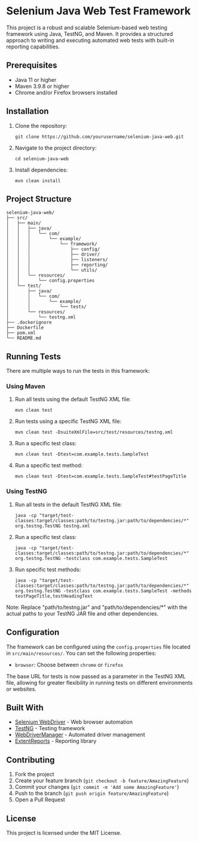 # Selenium Java Web Test Framework

This project is a robust and scalable Selenium-based web testing framework using Java, TestNG, and Maven. It provides a structured approach to writing and executing automated web tests with built-in reporting capabilities.

## Prerequisites

- Java 11 or higher
- Maven 3.9.8 or higher
- Chrome and/or Firefox browsers installed

## Installation

1. Clone the repository:
   ```
   git clone https://github.com/yourusername/selenium-java-web.git
   ```
2. Navigate to the project directory:
   ```
   cd selenium-java-web
   ```
3. Install dependencies:
   ```
   mvn clean install
   ```

## Project Structure

```
selenium-java-web/
├── src/
│   ├── main/
│   │   ├── java/
│   │   │   └── com/
│   │   │       └── example/
│   │   │           └── framework/
│   │   │               ├── config/
│   │   │               ├── driver/
│   │   │               ├── listeners/
│   │   │               ├── reporting/
│   │   │               └── utils/
│   │   └── resources/
│   │       └── config.properties
│   └── test/
│       ├── java/
│       │   └── com/
│       │       └── example/
│       │           └── tests/
│       └── resources/
│           └── testng.xml
├── .dockerignore
├── Dockerfile
├── pom.xml
└── README.md
```

## Running Tests

There are multiple ways to run the tests in this framework:

### Using Maven

1. Run all tests using the default TestNG XML file:
   ```
   mvn clean test
   ```

2. Run tests using a specific TestNG XML file:
   ```
   mvn clean test -DsuiteXmlFile=src/test/resources/testng.xml
   ```

3. Run a specific test class:
   ```
   mvn clean test -Dtest=com.example.tests.SampleTest
   ```

4. Run a specific test method:
   ```
   mvn clean test -Dtest=com.example.tests.SampleTest#testPageTitle
   ```

### Using TestNG

1. Run all tests in the default TestNG XML file:
   ```
   java -cp "target/test-classes:target/classes:path/to/testng.jar:path/to/dependencies/*" org.testng.TestNG testng.xml
   ```

2. Run a specific test class:
   ```
   java -cp "target/test-classes:target/classes:path/to/testng.jar:path/to/dependencies/*" org.testng.TestNG -testclass com.example.tests.SampleTest
   ```

3. Run specific test methods:
   ```
   java -cp "target/test-classes:target/classes:path/to/testng.jar:path/to/dependencies/*" org.testng.TestNG -testclass com.example.tests.SampleTest -methods testPageTitle,testHeadingText
   ```

Note: Replace "path/to/testng.jar" and "path/to/dependencies/*" with the actual paths to your TestNG JAR file and other dependencies.

## Configuration

The framework can be configured using the `config.properties` file located in `src/main/resources/`. You can set the following properties:

- `browser`: Choose between `chrome` or `firefox`

The base URL for tests is now passed as a parameter in the TestNG XML file, allowing for greater flexibility in running tests on different environments or websites.

## Built With

- [Selenium WebDriver](https://www.selenium.dev/documentation/en/webdriver/) - Web browser automation
- [TestNG](https://testng.org/doc/) - Testing framework
- [WebDriverManager](https://github.com/bonigarcia/webdrivermanager) - Automated driver management
- [ExtentReports](http://www.extentreports.com/) - Reporting library

## Contributing

1. Fork the project
2. Create your feature branch (`git checkout -b feature/AmazingFeature`)
3. Commit your changes (`git commit -m 'Add some AmazingFeature'`)
4. Push to the branch (`git push origin feature/AmazingFeature`)
5. Open a Pull Request

## License

This project is licensed under the MIT License.